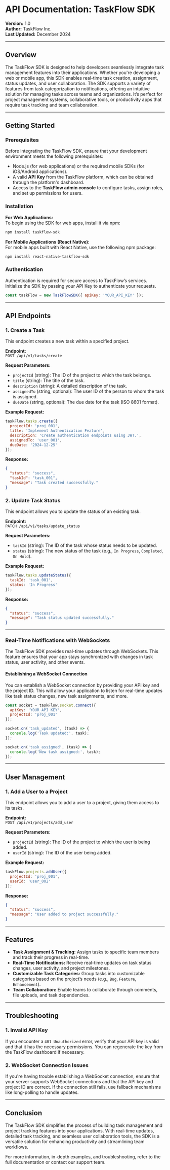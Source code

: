 # API Documentation: TaskFlow SDK

**Version:** 1.0  
**Author:** TaskFlow Inc.  
**Last Updated:** December 2024  

---

## Overview  
The TaskFlow SDK is designed to help developers seamlessly integrate task management features into their applications. Whether you're developing a web or mobile app, this SDK enables real-time task creation, assignment, status updates, and user collaboration. The SDK supports a variety of features from task categorization to notifications, offering an intuitive solution for managing tasks across teams and organizations. It’s perfect for project management systems, collaborative tools, or productivity apps that require task tracking and team collaboration.

---

## Getting Started

### Prerequisites  
Before integrating the TaskFlow SDK, ensure that your development environment meets the following prerequisites:

- Node.js (for web applications) or the required mobile SDKs (for iOS/Android applications).
- A valid **API Key** from the TaskFlow platform, which can be obtained through the platform's dashboard.
- Access to the **TaskFlow admin console** to configure tasks, assign roles, and set up permissions for users.

### Installation

**For Web Applications:**  
To begin using the SDK for web apps, install it via npm:
```bash
npm install taskflow-sdk
```

**For Mobile Applications (React Native):**  
For mobile apps built with React Native, use the following npm package:
```bash
npm install react-native-taskflow-sdk
```

### Authentication  
Authentication is required for secure access to TaskFlow’s services. Initialize the SDK by passing your API Key to authenticate your requests.

```javascript
const taskFlow = new TaskFlowSDK({ apiKey: 'YOUR_API_KEY' });
```

---

## API Endpoints

### 1. Create a Task  
This endpoint creates a new task within a specified project.

**Endpoint:**  
`POST /api/v1/tasks/create`

**Request Parameters:**

- `projectId` (string): The ID of the project to which the task belongs.
- `title` (string): The title of the task.
- `description` (string): A detailed description of the task.
- `assignedTo` (string, optional): The user ID of the person to whom the task is assigned.
- `dueDate` (string, optional): The due date for the task (ISO 8601 format).

**Example Request:**
```javascript
taskFlow.tasks.create({
  projectId: 'proj_001',
  title: 'Implement Authentication Feature',
  description: 'Create authentication endpoints using JWT.',
  assignedTo: 'user_001',
  dueDate: '2024-12-25'
});
```

**Response:**
```json
{
  "status": "success",
  "taskId": "task_001",
  "message": "Task created successfully."
}
```

### 2. Update Task Status  
This endpoint allows you to update the status of an existing task.

**Endpoint:**  
`PATCH /api/v1/tasks/update_status`

**Request Parameters:**

- `taskId` (string): The ID of the task whose status needs to be updated.
- `status` (string): The new status of the task (e.g., `In Progress`, `Completed`, `On Hold`).

**Example Request:**
```javascript
taskFlow.tasks.updateStatus({
  taskId: 'task_001',
  status: 'In Progress'
});
```

**Response:**
```json
{
  "status": "success",
  "message": "Task status updated successfully."
}
```

---

### Real-Time Notifications with WebSockets  
The TaskFlow SDK provides real-time updates through WebSockets. This feature ensures that your app stays synchronized with changes in task status, user activity, and other events.

#### Establishing a WebSocket Connection
You can establish a WebSocket connection by providing your API key and the project ID. This will allow your application to listen for real-time updates like task status changes, new task assignments, and more.

```javascript
const socket = taskFlow.socket.connect({
  apiKey: 'YOUR_API_KEY',
  projectId: 'proj_001'
});

socket.on('task_updated', (task) => {
  console.log('Task updated:', task);
});

socket.on('task_assigned', (task) => {
  console.log('New task assigned:', task);
});
```

---

## User Management

### 1. Add a User to a Project  
This endpoint allows you to add a user to a project, giving them access to its tasks.

**Endpoint:**  
`POST /api/v1/projects/add_user`

**Request Parameters:**

- `projectId` (string): The ID of the project to which the user is being added.
- `userId` (string): The ID of the user being added.

**Example Request:**
```javascript
taskFlow.projects.addUser({
  projectId: 'proj_001',
  userId: 'user_002'
});
```

**Response:**
```json
{
  "status": "success",
  "message": "User added to project successfully."
}
```

---

## Features

- **Task Assignment & Tracking:** Assign tasks to specific team members and track their progress in real-time.
- **Real-Time Notifications:** Receive real-time updates on task status changes, user activity, and project milestones.
- **Customizable Task Categories:** Group tasks into customizable categories based on the project’s needs (e.g., `Bug`, `Feature`, `Enhancement`).
- **Team Collaboration:** Enable teams to collaborate through comments, file uploads, and task dependencies.

---

## Troubleshooting

### 1. Invalid API Key  
If you encounter a `401 Unauthorized` error, verify that your API key is valid and that it has the necessary permissions. You can regenerate the key from the TaskFlow dashboard if necessary.

### 2. WebSocket Connection Issues  
If you're having trouble establishing a WebSocket connection, ensure that your server supports WebSocket connections and that the API key and project ID are correct. If the connection still fails, use fallback mechanisms like long-polling to handle updates.

---

## Conclusion  
The TaskFlow SDK simplifies the process of building task management and project tracking features into your applications. With real-time updates, detailed task tracking, and seamless user collaboration tools, the SDK is a versatile solution for enhancing productivity and streamlining team workflows.  

For more information, in-depth examples, and troubleshooting, refer to the full documentation or contact our support team.
